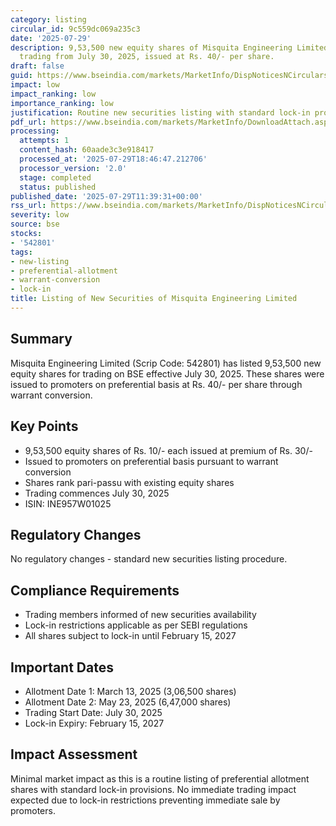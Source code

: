 ```yaml
---
category: listing
circular_id: 9c559dc069a235c3
date: '2025-07-29'
description: 9,53,500 new equity shares of Misquita Engineering Limited listed for
  trading from July 30, 2025, issued at Rs. 40/- per share.
draft: false
guid: https://www.bseindia.com/markets/MarketInfo/DispNoticesNCirculars.aspx?Noticeid={A4A746A2-8294-460A-A6CA-38E30FCCD52C}&noticeno=20250729-21&dt=07/29/2025&icount=21&totcount=71&flag=0
impact: low
impact_ranking: low
importance_ranking: low
justification: Routine new securities listing with standard lock-in provisions
pdf_url: https://www.bseindia.com/markets/MarketInfo/DownloadAttach.aspx?id=20250729-21&attachedId=
processing:
  attempts: 1
  content_hash: 60aade3c3e918417
  processed_at: '2025-07-29T18:46:47.212706'
  processor_version: '2.0'
  stage: completed
  status: published
published_date: '2025-07-29T11:39:31+00:00'
rss_url: https://www.bseindia.com/markets/MarketInfo/DispNoticesNCirculars.aspx?Noticeid={A4A746A2-8294-460A-A6CA-38E30FCCD52C}&noticeno=20250729-21&dt=07/29/2025&icount=21&totcount=71&flag=0
severity: low
source: bse
stocks:
- '542801'
tags:
- new-listing
- preferential-allotment
- warrant-conversion
- lock-in
title: Listing of New Securities of Misquita Engineering Limited
---
```


## Summary

Misquita Engineering Limited (Scrip Code: 542801) has listed 9,53,500 new equity shares for trading on BSE effective July 30, 2025. These shares were issued to promoters on preferential basis at Rs. 40/- per share through warrant conversion.

## Key Points

- 9,53,500 equity shares of Rs. 10/- each issued at premium of Rs. 30/-
- Issued to promoters on preferential basis pursuant to warrant conversion
- Shares rank pari-passu with existing equity shares
- Trading commences July 30, 2025
- ISIN: INE957W01025

## Regulatory Changes

No regulatory changes - standard new securities listing procedure.

## Compliance Requirements

- Trading members informed of new securities availability
- Lock-in restrictions applicable as per SEBI regulations
- All shares subject to lock-in until February 15, 2027

## Important Dates

- Allotment Date 1: March 13, 2025 (3,06,500 shares)
- Allotment Date 2: May 23, 2025 (6,47,000 shares)
- Trading Start Date: July 30, 2025
- Lock-in Expiry: February 15, 2027

## Impact Assessment

Minimal market impact as this is a routine listing of preferential allotment shares with standard lock-in provisions. No immediate trading impact expected due to lock-in restrictions preventing immediate sale by promoters.